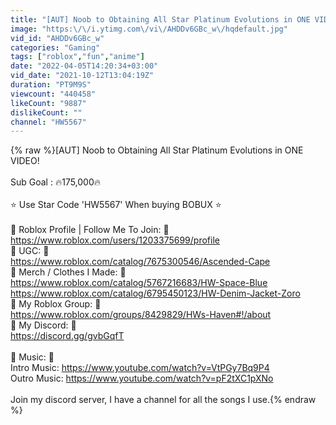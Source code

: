 ```yaml
---
title: "[AUT] Noob to Obtaining All Star Platinum Evolutions in ONE VIDEO!"
image: "https:\/\/i.ytimg.com\/vi\/AHDDv6GBc_w\/hqdefault.jpg"
vid_id: "AHDDv6GBc_w"
categories: "Gaming"
tags: ["roblox","fun","anime"]
date: "2022-04-05T14:20:34+03:00"
vid_date: "2021-10-12T13:04:19Z"
duration: "PT9M9S"
viewcount: "440458"
likeCount: "9887"
dislikeCount: ""
channel: "HW5567"
---
```

{% raw %}[AUT] Noob to Obtaining All Star Platinum Evolutions in ONE VIDEO!<br /><br />Sub Goal : 🔥175,000🔥<br /><br />⭐ Use Star Code 'HW5567' When buying BOBUX ⭐<br /><br />🔲 Roblox Profile | Follow Me To Join: 🔲 <br /><a rel="nofollow" target="blank" href="https://www.roblox.com/users/1203375699/profile">https://www.roblox.com/users/1203375699/profile</a><br />👔 UGC: 👔<br /><a rel="nofollow" target="blank" href="https://www.roblox.com/catalog/7675300546/Ascended-Cape">https://www.roblox.com/catalog/7675300546/Ascended-Cape</a><br />👔 Merch / Clothes I Made: 👔<br /><a rel="nofollow" target="blank" href="https://www.roblox.com/catalog/5767216683/HW-Space-Blue">https://www.roblox.com/catalog/5767216683/HW-Space-Blue</a><br /><a rel="nofollow" target="blank" href="https://www.roblox.com/catalog/6795450123/HW-Denim-Jacket-Zoro">https://www.roblox.com/catalog/6795450123/HW-Denim-Jacket-Zoro</a><br />👥 My Roblox Group: 👥<br /><a rel="nofollow" target="blank" href="https://www.roblox.com/groups/8429829/HWs-Haven#!/about">https://www.roblox.com/groups/8429829/HWs-Haven#!/about</a><br />💬 My Discord: 💬 <br /><a rel="nofollow" target="blank" href="https://discord.gg/gvbGqfT">https://discord.gg/gvbGqfT</a><br /><br />🎵 Music: 🎵<br />Intro Music: <a rel="nofollow" target="blank" href="https://www.youtube.com/watch?v=VtPGy7Bq9P4">https://www.youtube.com/watch?v=VtPGy7Bq9P4</a><br />Outro Music: <a rel="nofollow" target="blank" href="https://www.youtube.com/watch?v=pF2tXC1pXNo">https://www.youtube.com/watch?v=pF2tXC1pXNo</a><br /><br />Join my discord server, I have a channel for all the songs I use.{% endraw %}
